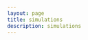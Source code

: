 ```yaml
---
layout: page
title: simulations
description: simulations
---
```

<!-- this does not link successfully to the applet:
- [Imaginary phonon mode that leads to the Calcite I - Calcite II phase transition](https://github.com/DavidCdeB/davidcdeb.github.io/tree/master/calcite_vibs/Jmolvib/index.html?name=calcite_II.xyz&spt=calcite_II.spt)
-->

<!-- this links successfully to the applet:
- [Imaginary phonon mode that leads to the Calcite I - Calcite II phase transition](http://davidcdeb.com/calcite_vibs/Jmolvib/index.html?name=calcite_II.xyz&spt=calcite_II.spt)
-->

<!-- uncomment when ready:
- [Imaginary phonon mode that leads to the Calcite I - Calcite II phase transition](https://s3.amazonaws.com/media-p.slid.es/videos/783692/AwxKYEql/calcite_i_and_ii_v2.mp4)
-->
